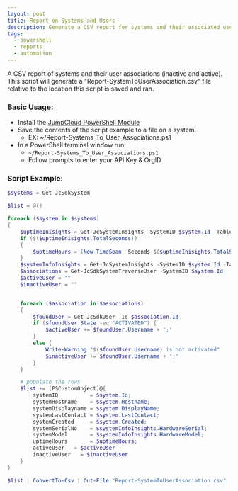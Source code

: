 ```yaml
---
layout: post
title: Report on Systems and Users
description: Generate a CSV report for systems and their associated users
tags:
  - powershell
  - reports
  - automation
---
```


A CSV report of systems and their user associations (inactive and active). This script will generate a "Report-SystemToUserAssociation.csv" file relative to the location this script is saved and ran.

### Basic Usage:

* Install the [JumpCloud PowerShell Module](https://github.com/TheJumpCloud/support/wiki/Using-the-JumpCloud-PowerShell-Module)
* Save the contents of the script example to a file on a system.
  * EX: ~/Report-Systems_To_User_Associations.ps1
* In a PowerShell terminal window run:
  * `~/Report-Systems_To_User_Associations.ps1`
  * Follow prompts to enter your API Key & OrgID

### Script Example:

```powershell
$systems = Get-JcSdkSystem

$list = @()

foreach ($system in $systems)
{
    $uptimeInisights = Get-JcSystemInsights -SystemID $system.Id -Table Uptime
    if ($($uptimeInisights.TotalSeconds))
    {
        $uptimeHours = (New-TimeSpan -Seconds $($uptimeInisights.TotalSeconds)).TotalHours
    }
    $systemInfoInsights = Get-JcSystemInsights -SystemID $system.Id -Table SystemInfo
    $associations = Get-JcSdkSystemTraverseUser -SystemID $system.Id
    $activeUser = ""
    $inactiveUser = ""


    foreach ($association in $associations)
    {
        $foundUser = Get-JcSdkUser -Id $association.Id
        if ($foundUser.State -eq "ACTIVATED") {
            $activeUser += $foundUser.Username + ';'
        }
        else {
            Write-Warning "$($foundUser.Username) is not activated"
            $inactiveUser += $foundUser.Username + ';'
        }
    }

    # populate the rows
    $list += [PSCustomObject]@{
        systemID          = $system.Id;
        systemHostname    = $system.Hostname;
        systemDisplayname = $system.DisplayName;
        systemLastContact = $system.LastContact;
        systemCreated     = $system.Created;
        systemSerialNo    = $systemInfoInsights.HardwareSerial;
        systemModel       = $systemInfoInsights.HardwareModel;
        uptimeHours       = $uptimeHours;
        activeUser   = $activeUser
        inactiveUser   = $inactiveUser
    }
}

$list | ConvertTo-Csv | Out-File "Report-SystemToUserAssociation.csv"
```
